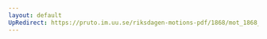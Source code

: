 ```yaml
---
layout: default
UpRedirect: https://pruto.im.uu.se/riksdagen-motions-pdf/1868/mot_1868__ak__148/mot_1868__ak__148-002.pdf
---
```

